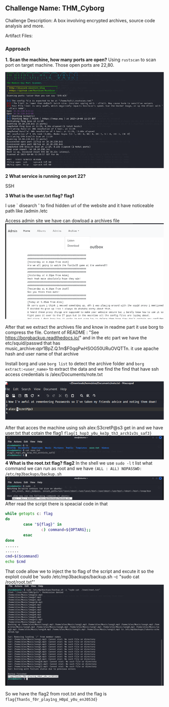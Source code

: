 ## Challenge Name: THM_Cyborg



Challenge Description:
A box involving encrypted archives, source code analysis and more.

Artifact Files:


### Approach

**1. Scan the machine, how many ports are open?**
Using `rustscan`  to scan port on target machine. Those open ports are 22,80.

![img](CTF_img/THM_Cyborg_1.png)


**2 What service is running on port 22?**

SSH


**3 What is the user.txt flag? flag1**

I use ` disearch <IP>' to find hidden url of the website and it have  noticeable path like /admin /etc

Access admin site we have can dowload a archives file
![img](CTF_img/THM_Cyborg_2.png)

After that we extract the archives file and know in readme part it use borg to compress the file.
Content of README : "See https://borgbackup.readthedocs.io/"
and in the etc part we have the etc/squid/passwd that has music_archive:$apr1$BpZ.Q.1m$F0qqPwHSOG50URuOVQTTn. it use apache hash and user name of that archive

Install borg and use `borg list` to detect the archive folder and `borg extract:<user_name>` to extract the data and we find the find that have ssh access credentials is /alex/Documents/note.txt


![img](CTF_img/THM_Cyborg_3.png)

After that acces the machine using ssh alex:S3cretP@s3 get in and we have user.txt that cotain the flag1 `flag{1_hop3_y0u_ke3p_th3_arch1v3s_saf3}`
![img](CTF_img/THM_Cyborg_4.png)
**4 What is the root.txt flag? flag2**
In the shell we use `sudo -l` t list what command we can run as root and we have `(ALL : ALL) NOPASSWD: /etc/mp3backups/backup.sh`
![img](CTF_img/THM_Cyborg_5.png)
After read the script there is speacial code in that
```bash
while getopts c: flag
do
        case "${flag}" in
                c) command=${OPTARG};;
        esac
done
......
......
cmd=$($command)
echo $cmd
```
That code allow we to inject the to flag  of the script and excute it so the exploit could be 'sudo /etc/mp3backups/backup.sh -c "sudo cat  /root/root.txt"'
![img](CTF_img/THM_Cyborg_6.png)

So we have the flag2 from root.txt and the flag is `flag{Than5s_f0r_play1ng_H0p£_y0u_enJ053d}`
